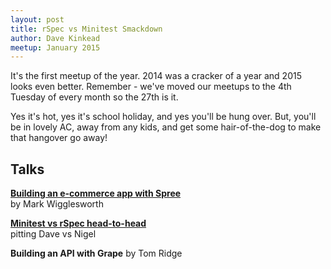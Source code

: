 ```yaml
---
layout: post
title: rSpec vs Minitest Smackdown
author: Dave Kinkead
meetup: January 2015
---
```


It's the first meetup of the year. 2014 was a cracker of a year and 2015 looks even better.  Remember - we've moved our meetups to the 4th Tuesday of every month so the 27th is it. 

Yes it's hot, yes it's school holiday, and yes you'll be hung over. But, you'll be in lovely AC, away from any kids, and get some hair-of-the-dog to make that hangover go away! 


## Talks

**[Building an e-commerce app with Spree](https://github.com/markwiggles/simple_spree)**  
by Mark Wigglesworth

**[Minitest vs rSpec head-to-head](/rspec-vs-minitest-smackdown)**  
pitting Dave vs Nigel

**Building an API with Grape** 
by Tom Ridge 